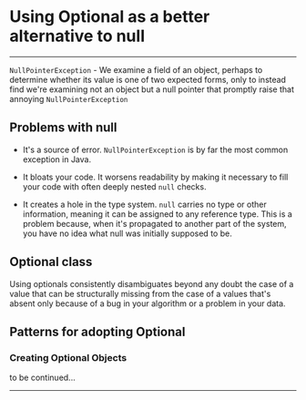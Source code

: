 # Using Optional as a better alternative to null
---

`NullPointerException` - We examine a field of an object, perhaps to determine whether its value is one of two expected forms, only to instead find we're examining not an object but a null pointer that promptly raise that annoying `NullPointerException`

## Problems with null

- It's a source of error. `NullPointerException` is by far the most common exception in Java.

- It bloats your code. It worsens readability by making it necessary to fill your code with often deeply nested `null` checks.

- It creates a hole in the type system. `null` carries no type or other information, meaning it can be assigned to any reference type. This is a problem because, when it's propagated to another part of the system, you have no idea what null was initially supposed to be.

## Optional class

Using optionals consistently disambiguates beyond any doubt the case of a value that can be structurally missing from the case of a values that's absent only because of a bug in your algorithm or a problem in your data.

## Patterns for adopting Optional

### Creating Optional Objects

to be continued...


















---
